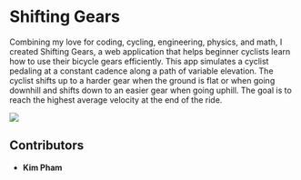 # Shifting Gears
Combining my love for coding, cycling, engineering, physics, and math, I created Shifting Gears, a web application that helps beginner cyclists learn how to use their bicycle gears efficiently. This app simulates a cyclist pedaling at a constant cadence along a path of variable elevation. The cyclist shifts up to a harder gear when the ground is flat or when going downhill and shifts down to an easier gear when going uphill. The goal is to reach the highest average velocity at the end of the ride.

[![](https://kapham2.github.io/shifting-gears-app-frontend/landing-page.png)](https://kapham2.github.io/shifting-gears-app-frontend/)

## Contributors
* **Kim Pham**